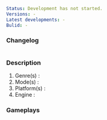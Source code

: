 ```yml
Status: Development has not started.
Versions: -
Latest developments: -
Bulid: -
```
### Changelog
```yml
```

### Description

1. Genre(s) : 
2. Mode(s) : 
3. Platform(s) : 
4. Engine : 

### Gameplays
```yml
```
